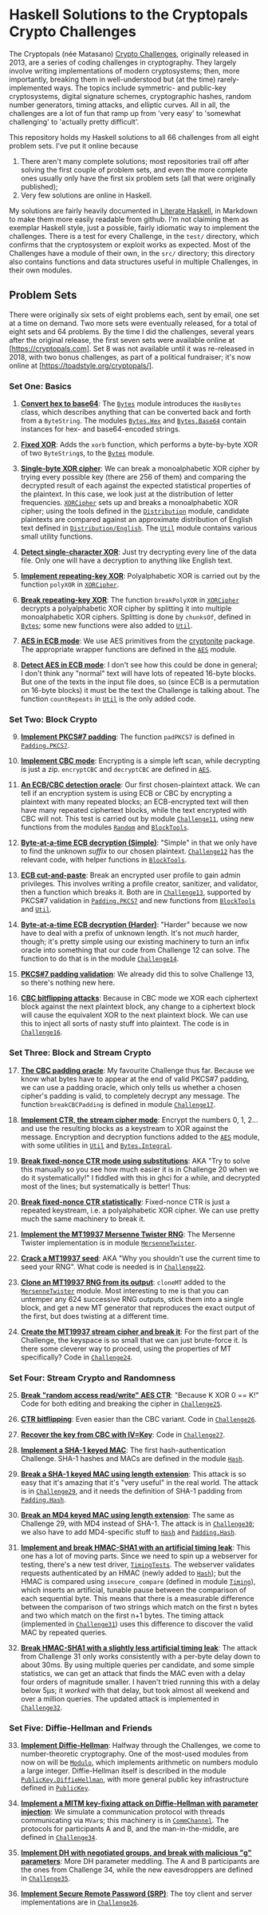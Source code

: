 # Haskell Solutions to the Cryptopals Crypto Challenges

The Cryptopals (née Matasano) [Crypto Challenges](https://cryptopals.com),
originally released in 2013,
are a series of coding challenges in cryptography.
They largely involve writing implementations of modern cryptosystems;
then, more importantly, breaking them in well-understood but
(at the time) rarely-implemented ways.
The topics include symmetric- and public-key cryptosystems,
digital signature schemes, cryptographic hashes,
random number generators, timing attacks, and elliptic curves.
All in all, the challenges are a lot of fun that ramp up from
'very easy' to 'somewhat challenging' to 'actually pretty difficult'.

This repository holds my Haskell solutions to all 66 challenges
from all eight problem sets. I've put it online because

1. There aren't many complete solutions; most repositories
   trail off after solving the first couple of problem sets,
   and even the more complete ones usually only have the first
   six problem sets (all that were originally published);
2. Very few solutions are online in Haskell.

My solutions are fairly heavily documented in
[Literate Haskell](https://wiki.haskell.org/Literate_programming),
in Markdown to make them more easily readable from github.
I'm not claiming them as exemplar Haskell style,
just a possible, fairly idiomatic way to implement the challenges.
There is a test for every Challenge, in the `test/` directory,
which confirms that the cryptosystem or exploit works as expected.
Most of the Challenges have a module of their own, in the `src/` directory;
this directory also contains functions and data structures useful in
multiple Challenges, in their own modules.

## Problem Sets

There were originally six sets of eight problems each,
sent by email, one set at a time on demand.
Two more sets were eventually released,
for a total of eight sets and 64 problems.
By the time I did the challenges, several years after the original release,
the first seven sets were available online at [https://cryptopals.com].
Set 8 was not available until it was re-released in 2018,
with two bonus challenges, as part of a political fundraiser;
it's now online at [https://toadstyle.org/cryptopals/].

### Set One: Basics

1. **[Convert hex to base64](https://cryptopals.com/sets/1/challenges/1)**:
   The [`Bytes`](src/Bytes.md) module introduces the `HasBytes` class,
   which describes anything that can be converted back and forth
   from a `ByteString`.
   The modules [`Bytes.Hex`](src/Bytes/Hex.md)
   and [`Bytes.Base64`](src/Bytes/Base64.md)
   contain instances for hex- and base64-encoded strings.

2. **[Fixed XOR](https://cryptopals.com/sets/1/challenges/2)**:
   Adds the `xorb` function, which performs a byte-by-byte XOR
   of two `ByteString`s, to the [`Bytes`](src/Bytes.md) module.

3. **[Single-byte XOR cipher](https://cryptopals.com/sets/1/challenges/3)**:
   We can break a monoalphabetic XOR cipher
   by trying every possible key (there are 256 of them)
   and comparing the decrypted result of each against the expected
   statistical properties of the plaintext.
   In this case, we look just at the distribution of letter frequencies.
   [`XORCipher`](src/XORCipher.md) sets up and breaks
   a monoalphabetic XOR cipher;
   using the tools defined in the [`Distribution`](src/Distribution.md) module,
   candidate plaintexts are compared against an approximate distribution
   of English text defined in
   [`Distribution/English`](src/Distribution/English.md).
   The [`Util`](src/Util.md) module contains various small utility functions.

4. **[Detect single-character XOR](https://cryptopals.com/sets/1/challenges/4)**:
   Just try decrypting every line of the data file.
   Only one will have a decryption to anything like English text.

5. **[Implement repeating-key XOR](https://cryptopals.com/sets/1/challenges/5)**:
   Polyalphabetic XOR is carried out by the function `polyXOR` in
   [`XORCipher`](src/XORCipher.md).

6. **[Break repeating-key XOR](https://cryptopals.com/sets/1/challenges/6)**:
   The function `breakPolyXOR` in [`XORCipher`](src/XORCipher.md)
   decrypts a polyalphabetic XOR cipher by splitting it into multiple
   monoalphabetic XOR ciphers. Splitting is done by `chunksOf`, defined in
   [`Bytes`](src/Bytes.md); some new functions were also added to
   [`Util`](src/Util.md).

7. **[AES in ECB mode](https://cryptopals.com/sets/1/challenges/7)**:
   We use AES primitives from the
   [cryptonite](https://hackage.haskell.org/package/cryptonite) package.
   The appropriate wrapper functions are defined in the
   [`AES`](src/AES.md) module.

8. **[Detect AES in ECB mode](https://cryptopals.com/sets/1/challenges/8)**:
   I don't see how this could be done in general;
   I don't think any "normal" text will have lots of repeated 16-byte blocks.
   But one of the texts in the input file does,
   so (since ECB is a permutation on 16-byte blocks) it must be the text
   the Challenge is talking about.
   The function `countRepeats` in [`Util`](src/Util.md) is
   the only added code.

### Set Two: Block Crypto

9. **[Implement PKCS#7 padding](https://cryptopals.com/sets/2/challenges/9)**:
   The function `padPKCS7` is defined in
   [`Padding.PKCS7`](src/Padding/PKCS7.md).

10. **[Implement CBC mode](https://cryptopals.com/sets/2/challenges/10)**:
    Encrypting is a simple left scan, while decrypting is just a zip.
    `encryptCBC` and `decryptCBC` are defined in [`AES`](src/AES.md).

11. **[An ECB/CBC detection oracle](https://cryptopals.com/sets/2/challenges/11)**:
    Our first chosen-plaintext attack.
    We can tell if an encryption system is using ECB or CBC
    by encrypting a plaintext with many repeated blocks;
    an ECB-encrypted text will then have many repeated
    ciphertext blocks, while the text encrypted with CBC will not.
    This test is carried out by module
    [`Challenge11`](src/Challenge11.md), using new functions from
    the modules [`Random`](src/Random.md) and
    [`BlockTools`](src/BlockTools.md).

12. **[Byte-at-a-time ECB decryption (Simple)](https://cryptopals.com/sets/2/challenges/12)**:
    "Simple" in that we only have to find the unknown *suffix*
    to our chosen plaintext.
    [`Challenge12`](src/Challenge12.md) has the relevant code,
    with helper functions in [`BlockTools`](src/BlockTools.md).

13. **[ECB cut-and-paste](https://cryptopals.com/sets/2/challenges/13)**:
    Break an encrypted user profile to gain admin privileges.
    This involves writing a profile creator, sanitizer, and validator,
    then a function which breaks it.
    Both are in [`Challenge13`](src/Challenge13.md),
    supported by PKCS#7 validation in [`Padding.PKCS7`](src/Padding/PKCS7.md)
    and new functions from [`BlockTools`](src/BlockTools.md) and
    [`Util`](src/Util.md).

14. **[Byte-at-a-time ECB decryption (Harder)](https://cryptopals.com/sets/2/challenges/14)**:
    "Harder" because we now have to deal with a prefix of unknown length.
    It's not *much* harder, though; it's pretty simple using our existing
    machinery to turn an infix oracle into something that our code from
    Challenge 12 can solve. The function to do that is in the module
    [`Challenge14`](src/Challenge14.md).

15. **[PKCS#7 padding validation](https://cryptopals.com/sets/2/challenges/15)**:
    We already did this to solve Challenge 13, so there's nothing new here.

16. **[CBC bitflipping attacks](https://cryptopals.com/sets/2/challenges/16)**:
    Because in CBC mode we XOR each ciphertext block against the next
    plaintext block, any change to a ciphertext block will cause the
    equivalent XOR to the next plaintext block. We can use this to inject
    all sorts of nasty stuff into plaintext.
    The code is in [`Challenge16`](src/Challenge16.md).

### Set Three: Block and Stream Crypto

17. **[The CBC padding oracle](https://cryptopals.com/sets/3/challenges/17)**:
    My favourite Challenge thus far. Because we know what bytes have to
    appear at the end of valid PKCS#7 padding, we can use a padding oracle,
    which only tells us whether a chosen cipher's padding is valid,
    to completely decrypt any message.
    The function `breakCBCPadding` is defined in module
    [`Challenge17`](src/Challenge17.md).

18. **[Implement CTR, the stream cipher mode](https://cryptopals.com/sets/3/challenges/18)**:
    Encrypt the numbers 0, 1, 2... and use the resulting blocks as a keystream
    to XOR against the message. Encryption and decryption functions added to
    the [`AES`](src/AES.md) module, with some utilities in
    [`Util`](src/Util.md) and [`Bytes.Integral`](src/Bytes/Integral.md).

19. **[Break fixed-nonce CTR mode using substitutions](https://cryptopals.com/sets/3/challenges/19)**:
    AKA "Try to solve this manually so you see how much easier it is
    in Challenge 20 when we do it systematically!"
    I fiddled with this in ghci for a while, and decrypted most of the lines;
    but systematically is better! Thus:

20. **[Break fixed-nonce CTR statistically](https://cryptopals.com/sets/3/challenges/20)**:
    Fixed-nonce CTR is just a repeated keystream, i.e. a polyalphabetic
    XOR cipher. We can use pretty much the same machinery to break it.

21. **[Implement the MT19937 Mersenne Twister RNG](https://cryptopals.com/sets/3/challenges/21)**:
    The Mersenne Twister implementation is in module
    [`MersenneTwister`](src/MersenneTwister.md).

22. **[Crack a MT19937 seed](https://cryptopals.com/sets/3/challenges/22)**:
    AKA "Why you shouldn't use the current time to seed your RNG".
    What code is needed is in [`Challenge22`](src/Challenge22.md).

23. **[Clone an MT19937 RNG from its output](https://cryptopals.com/sets/3/challenges/23)**:
    `cloneMT` added to the [`MersenneTwister`](src/MersenneTwister.md) module.
    Most interesting to me is that you can untemper any 624 successive
    RNG outputs, stick them into a single block, and get a new MT generator
    that reproduces the exact output of the first, but does twisting at
    a different time.

24. **[Create the MT19937 stream cipher and break it](https://cryptopals.com/sets/3/challenges/24)**:
    For the first part of the Challenge, the keyspace is so small that
    we can just brute-force it. Is there some cleverer way to proceed,
    using the properties of MT specifically?
    Code in [`Challenge24`](src/Challenge24.md).

### Set Four: Stream Crypto and Randomness

25. **[Break "random access read/write" AES CTR](https://cryptopals.com/sets/4/challenges/25)**:
    "Because K XOR 0 == K!"
    Code for both editing and breaking the cipher in
    [`Challenge25`](src/Challenge25.md).

26. **[CTR bitflipping](https://cryptopals.com/sets/4/challenges/26)**:
    Even easier than the CBC variant.
    Code in [`Challenge26`](src/Challenge26.md).

27. **[Recover the key from CBC with IV=Key](https://cryptopals.com/sets/4/challenges/27)**:
    Code in [`Challenge27`](src/Challenge27.md).

28. **[Implement a SHA-1 keyed MAC](https://cryptopals.com/sets/4/challenges/28)**:
    The first hash-authentication Challenge.
    SHA-1 hashes and MACs are defined in the module [`Hash`](src/Hash.md).

29. **[Break a SHA-1 keyed MAC using length extension](https://cryptopals.com/sets/4/challenges/29)**:
    This attack is so easy that it's amazing that it's
    "very useful" in the real world.
    The attack is in [`Challenge29`](src/Challenge29.md),
    and it needs the definition of SHA-1 padding from
    [`Padding.Hash`](src/Padding/Hash.md).

30. **[Break an MD4 keyed MAC using length extension](https://cryptopals.com/sets/4/challenges/30)**:
    The same as Challenge 29, with MD4 instead of SHA-1.
    The attack is in [`Challenge30`](src/Challenge30.md);
    we also have to add MD4-specific stuff to
    [`Hash`](src/Hash.md) and [`Padding.Hash`](src/Padding/Hash.md).

31. **[Implement and break HMAC-SHA1 with an artificial timing leak](https://cryptopals.com/sets/4/challenges/31)**:
    This one has a lot of moving parts. Since we need to spin up a
    webserver for testing, there's a new test driver,
    [`TimingTests`](test/TimingTests.hs).
    The webserver validates requests authenticated by an HMAC
    (newly added to [`Hash`](src/Hash.md));
    but the HMAC is compared using `insecure_compare`
    (defined in module [`Timing`](src/Timing.md)),
    which inserts an artificial, tunable pause between the comparison
    of each sequential byte.
    This means that there is a measurable difference between
    the comparison of two strings which match on the first n bytes
    and two which match on the first n+1 bytes.
    The timing attack (implemented in [`Challenge31`](src/Challenge31.md))
    uses this difference to discover the valid MAC by repeated queries.

32. **[Break HMAC-SHA1 with a slightly less artificial timing leak](https://cryptopals.com/sets/4/challenges/32)**:
    The attack from Challenge 31 only works consistently with a
    per-byte delay down to about 30ms. By using multiple queries
    per candidate, and some simple statistics, we can get an attack
    that finds the MAC even with a delay four orders of magnitude smaller.
    I haven't tried running this with a delay below 5µs;
    it *worked* with that delay, but took almost all weekend and over
    a million queries.
    The updated attack is implemented in [`Challenge32`](src/Challenge32.md).

### Set Five: Diffie-Hellman and Friends

33. **[Implement Diffie-Hellman](https://cryptopals.com/sets/5/challenges/33)**:
    Halfway through the Challenges, we come to number-theoretic cryptography.
    One of the most-used modules from now on will be
    [`Modulo`](src/Modulo.md), which implements arithmetic on numbers
    modulo a large integer. Diffie-Hellman itself is described in the module
    [`PublicKey.DiffieHellman`](src/PublicKey/DiffieHellman.md),
    with more general public key infrastructure defined in
    [`PublicKey`](src/PublicKey.md).

34. **[Implement a MITM key-fixing attack on Diffie-Hellman with parameter injection](https://cryptopals.com/sets/5/challenges/34)**:
    We simulate a communication protocol with threads communicating
    via `MVar`s; this machinery is in [`CommChannel`](src/CommChannel.md).
    The protocols for participants A and B, and the man-in-the-middle,
    are defined in [`Challenge34`](src/Challenge34.md).

35. **[Implement DH with negotiated groups, and break with malicious "g" parameters](https://cryptopals.com/sets/5/challenges/35)**:
    More DH parameter meddling. The A and B participants are the ones from
    Challenge 34, while the new eavesdroppers are defined in
    [`Challenge35`](src/Challenge35.md).

36. **[Implement Secure Remote Password (SRP)](https://cryptopals.com/sets/5/challenges/36)**:
    The toy client and server implementations are in
    [`Challenge36`](src/Challenge36.md).
